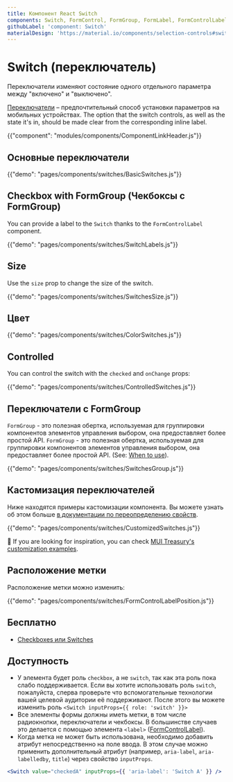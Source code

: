 ```yaml
---
title: Компонент React Switch
components: Switch, FormControl, FormGroup, FormLabel, FormControlLabel
githubLabel: 'component: Switch'
materialDesign: 'https://material.io/components/selection-controls#switches'
---
```


# Switch (переключатель)

<p class="description">Переключатели изменяют состояние одного отдельного параметра между "включено" и "выключено".</p>

[Переключатели](https://material.io/design/components/selection-controls.html#switches) – предпочтительный способ установки параметров на мобильных устройствах. The option that the switch controls, as well as the state it's in, should be made clear from the corresponding inline label.

{{"component": "modules/components/ComponentLinkHeader.js"}}

## Основные переключатели

{{"demo": "pages/components/switches/BasicSwitches.js"}}

## Checkbox with FormGroup (Чекбоксы с FormGroup)

You can provide a label to the `Switch` thanks to the `FormControlLabel` component.

{{"demo": "pages/components/switches/SwitchLabels.js"}}

## Size

Use the `size` prop to change the size of the switch.

{{"demo": "pages/components/switches/SwitchesSize.js"}}

## Цвет

{{"demo": "pages/components/switches/ColorSwitches.js"}}

## Controlled

You can control the switch with the `checked` and `onChange` props:

{{"demo": "pages/components/switches/ControlledSwitches.js"}}

## Переключатели с FormGroup

`FormGroup` - это полезная обертка, используемая для группировки компонентов элементов управления выбором, она предоставляет более простой API. `FormGroup` - это полезная обертка, используемая для группировки компонентов элементов управления выбором, она предоставляет более простой API. (See: [When to use](#when-to-use)).

{{"demo": "pages/components/switches/SwitchesGroup.js"}}

## Кастомизация переключателей

Ниже находятся примеры кастомизации компонента. Вы можете узнать об этом больше [в документации по переопределению свойств](/customization/how-to-customize/).

{{"demo": "pages/components/switches/CustomizedSwitches.js"}}

🎨 If you are looking for inspiration, you can check [MUI Treasury's customization examples](https://mui-treasury.com/styles/switch).

## Расположение метки

Расположение метки можно изменить:

{{"demo": "pages/components/switches/FormControlLabelPosition.js"}}

## Бесплатно

- [Checkboxes или Switches](https://uxplanet.org/checkbox-vs-toggle-switch-7fc6e83f10b8)

## Доступность

- У элемента будет роль `checkbox`, а не `switch`, так как эта роль пока слабо поддерживается. Если вы хотите использовать роль `switch`, пожалуйста, сперва проверьте что вспомогательные технологии вашей целевой аудитории её поддерживают. После этого вы можете изменить роль `<Switch inputProps={{ role: 'switch' }}>`
- Все элементы формы должны иметь метки, в том числе радиокнопки, переключатели и чекбоксы. В большинстве случаев это делается с помощью элемента `<label>` ([FormControlLabel](/api/form-control-label/)).
- Когда метка не может быть использована, необходимо добавить атрибут непосредственно на поле ввода. В этом случае можно применить дополнительный атрибут (например, `aria-label`, `aria-labelledby`, `title`) через свойство `inputProps`.

```jsx
<Switch value="checkedA" inputProps={{ 'aria-label': 'Switch A' }} />
```
